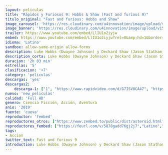 ```yaml
---
layout: peliculas
title: "Rápidos y Furiosos 9: Hobbs & Shaw (Fast and furious 9)"
titulo_original: "Fast and furious: Hobbs and Shaw"
image_carousel: 'https://res.cloudinary.com/u4innovation/image/upload/v1564807184/fast9-min_vvdoqi.jpg'
image_banner: 'https://res.cloudinary.com/u4innovation/image/upload/v1564807186/fast-furious-hobbs-shaw-min_gkwoef.jpg'
trailer: https://www.youtube.com/embed/LlIU1o2iyjw
embed: https://www.youtube.com/embed/LlIU1o2iyjw?rel=0&amp;hd=1&border=0&wmode=opaque&enablejsapi=1&modestbranding=1&controls=1&showinfo=1
idioma: 'Latino'
sandbox: allow-same-origin allow-forms
description: Luke Hobbs (Dwayne Johnson) y Deckard Shaw (Jason Statham) vuelven a la carga para vivir una nueva aventura en la que ellos dos serán los protagonistas absolutos. Su rivalidad y la gran química entre estos dos personajes del universo Fast & Furious serán la clave de esta nueva historia pelisonline.co en la que deberán trabajar juntos si quieren pararle los pies al villano Brixton (Idris Elba). Además, a la pareja de protagonistas se les unirá un nuevo personaje, Hattie (Vanessa Kirby), la hermana de Shaw.
description_corta: Luke Hobbs (Dwayne Johnson) y Deckard Shaw (Jason Statham) vuelven a la carga para vivir una nueva aventura en la que ellos dos serán los protagonistas absolutos. Su rivalidad y la gran química entre estos dos personajes del universo Fast & Furious serán la clave de...
duracion: '2h 03 min'
estrellas: '5'
clasificacion: '+7'
category: 'peliculas'
descargas: 'yes'
descargas2:
    descarga-1: ["1", "https://www.rapidvideo.com/d/G7ISV8CA47", "https://www.google.com/s2/favicons?domain=openload.co","OpenLoad","https://res.cloudinary.com/imbriitneysam/image/upload/v1541473684/mexico.png", "Latino", "TS-Screener"]
nuevo: 'new_peliculas'
calidad: 'Full HD'
genero: Ciencia Ficción, Acción, Aventura
anio: '2019'
fuente: 'cueva'
reproductor: 'fembed'
reproductores_otros: ["https://www.zembed.to/public/dist/asteroid.html?id=86560a54b19f2b740194ac9d49aafff9&title=Fast%20&%20Furious:%20Hobbs%20&%20Shaw","Latino","https://gdriveplayer.me/embed2.php?link=z0Cm2CcHS4fmqYCeGc6oNgJWVs40J%252BLQAGD9hvNlIy6Tt3tfujJDBHN5sTz%252B5wUTfsd7ZwW0D9sTieY7cZ1tXiFXbq0GN9mt6IkQosweLgGtJEDsnM8djflDtpjq%252B54Rds6LifqFiL7GJiTROWIZ6MlWl%252Bm5DC7bpQbRknauW0Vmk%252FC7srnJA0gou12vHd5Q4jOT2lgpWpNf704bXnlzS4","Latino","https://api.cuevana3.io/stream/index.php?file=ek5lbm9xYWNrS0xYMTZLa2xNbkdvY3ZTb3BtZng4TGp6ZFpobGFMUGtOalJ5S1dUbjhhTzJOTFhuS2FzajVPcG1acGthV0hEMGVQWDA2S21ZY1hRNEpQWHAyaHJrcGVubUp1U2ZuUzJ3THVva2FDaVp3PT0","Latino","https://api.cuevana3.io/stream/index.php?file=ek5lbm9xYWNrS0xYMTZLa2xNbkdvY3ZTb3BtZng4TGp6ZFpobGFMUGtOelcwcUZmbWRIVzRkakVuS0JnbEplcG1KUnNZSlRTMGViVTBxZGdsdEhPb3BXNmpLQ1Vrc3ZNc05PQ1g2YlcwT1hGeXBoZ29OS1Y","Latino","https://mstream.space/1xnylv38ydcc","Latino"]
reproductores_fembed: ["https://feurl.com/v/5878gadd76gj2j7","Latino","https://feurl.com/v/5dj01udd6j0wlej","Latino"]
tags:
- Accion
twitter_text: Fast and furious 9
introduction: Luke Hobbs (Dwayne Johnson) y Deckard Shaw (Jason Statham) vuelven a la carga para vivir una nueva aventura en la que ellos dos serán los protagonistas absolutos. Su rivalidad y la gran química entre estos dos personajes del universo Fast & Furious serán la clave de...
---
```



 







